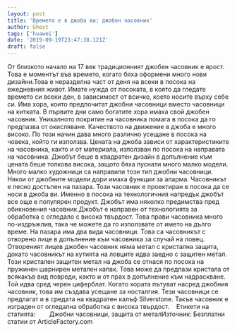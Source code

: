 ```yaml
---
layout: post
title: 'Времето е в джоба ви: джобен часовник'
author: Ghost
tags: ['huawei']
date: '2019-09-19T23:47:38.121Z'
draft: false
---
```


От близкото начало на 17 век традиционният джобен часовник е ярост. Това е моментът във времето, когато бяха оформени много нови дизайни.Това е неразделна част от деня на всеки в посока на ежедневния живот. Имате нужда от посоката, в която да гледате времето си всеки ден, в зависимост от всичко, което носите върху себе си. Има хора, които предпочитат джобни часовници вместо часовници на китката. В първите дни само богатите хора имаха свой джобен часовник. Уникалното покритие на часовника помага в посока да го предпазва от окисляване. Качеството на движение в джоба е много високо. По този начин дава много различно усещане в посока на човека, който ги използва. Цената на джоба зависи от характеристиките на часовника, както и от материала, използван по посока на направата на часовника. Джобът беше в квадратен дизайн в допълнение към цената беше толкова висока, защото бяха пуснати много малко модели. Много малко художници са направили този тип джобни часовници. Някои от джобните модели дори имаха функции за аларма. Часовникът е лесно достъпен на пазара. Този часовник е проектиран в посока да се носи в джоба ви. Именно в посока на технологичния напредък джобът все още е популярен продукт. Джобът има няколко предимства пред обикновения часовник.Джобът е направен от технологията за обработка с огледало с висока твърдост. Това прави часовника много по-издръжлив, така че можете да го използвате от името на дълго време. На пазара има два вида часовници. Това са часовникът с отворено лице в допълнение към часовника за случай на ловец. Отвореният лицев джобен часовник няма метал с кристална защита, докато часовникът на кутията на ловците идва заедно с защитен метал. Този кристален защитен метал на джоба се отнася по посока на пружинен шарнирен метален капак. Това може да предпази кристала от всякакъв вид повреди, както и от прах в допълнение към надраскване. Той идва сред черен циферблат. Когато хората пътуват насред джобния часовник, това им създава усещане за носталгия. Тези часовници се предлагат и в средата на квадратен калъф Silverstone. Такъв часовник е изграден от огледална обработка с висока твърдост.    Етикети на статията:        Джобни часовници, защита от металИзточник: Безплатни статии от ArticleFactory.com
